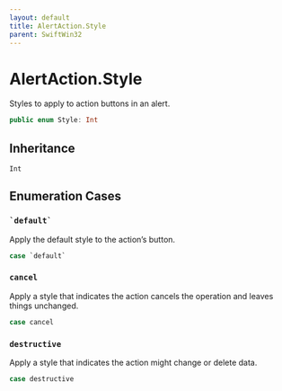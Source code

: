 ```yaml
---
layout: default
title: AlertAction.Style
parent: SwiftWin32
---
```

# AlertAction.Style

Styles to apply to action buttons in an alert.

``` swift
public enum Style: Int 
```

## Inheritance

`Int`

## Enumeration Cases

### `` `default` ``

Apply the default style to the action’s button.

``` swift
case `default`
```

### `cancel`

Apply a style that indicates the action cancels the operation and leaves
things unchanged.

``` swift
case cancel
```

### `destructive`

Apply a style that indicates the action might change or delete data.

``` swift
case destructive
```
